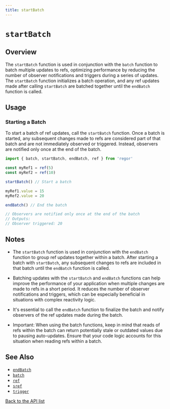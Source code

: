 ```yaml
---
title: startBatch
---
```


# `startBatch`

## Overview

The `startBatch` function is used in conjunction with the `batch` function to batch multiple updates to refs, optimizing performance by reducing the number of observer notifications and triggers during a series of updates. The `startBatch` function initializes a batch operation, and any ref updates made after calling `startBatch` are batched together until the `endBatch` function is called.

## Usage

### Starting a Batch

To start a batch of ref updates, call the `startBatch` function. Once a batch is started, any subsequent changes made to refs are considered part of that batch and are not immediately observed or triggered. Instead, observers are notified only once at the end of the batch.

```javascript
import { batch, startBatch, endBatch, ref } from 'regor'

const myRef1 = ref(5)
const myRef2 = ref(10)

startBatch() // Start a batch

myRef1.value = 15
myRef2.value = 20

endBatch() // End the batch

// Observers are notified only once at the end of the batch
// Outputs:
// Observer triggered: 20
```

## Notes

- The `startBatch` function is used in conjunction with the `endBatch` function to group ref updates together within a batch. After starting a batch with `startBatch`, any subsequent changes to refs are included in that batch until the `endBatch` function is called.

- Batching updates with the `startBatch` and `endBatch` functions can help improve the performance of your application when multiple changes are made to refs in a short period. It reduces the number of observer notifications and triggers, which can be especially beneficial in situations with complex reactivity logic.

- It's essential to call the `endBatch` function to finalize the batch and notify observers of the ref updates made during the batch.

- Important: When using the batch functions, keep in mind that reads of refs within the batch can return potentially stale or outdated values due to pausing auto-updates. Ensure that your code logic accounts for this situation when reading refs within a batch.

## See Also

- [`endBatch`](endBatch.md)
- [`batch`](batch.md)
- [`ref`](ref.md)
- [`sref`](sref.md)
- [`trigger`](trigger.md)

[Back to the API list](regor-api.md)
